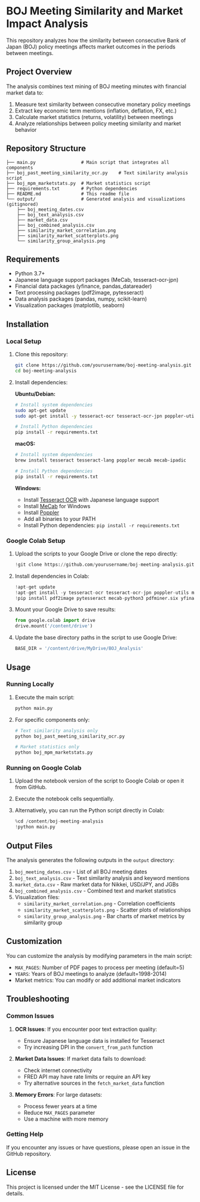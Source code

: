 # BOJ Meeting Similarity and Market Impact Analysis

This repository analyzes how the similarity between consecutive Bank of Japan (BOJ) policy meetings affects market outcomes in the periods between meetings.

## Project Overview

The analysis combines text mining of BOJ meeting minutes with financial market data to:

1. Measure text similarity between consecutive monetary policy meetings
2. Extract key economic term mentions (inflation, deflation, FX, etc.)
3. Calculate market statistics (returns, volatility) between meetings
4. Analyze relationships between policy meeting similarity and market behavior

## Repository Structure

```
├── main.py                 # Main script that integrates all components
├── boj_past_meeting_similarity_ocr.py    # Text similarity analysis script
├── boj_mpm_marketstats.py  # Market statistics script
├── requirements.txt        # Python dependencies
├── README.md               # This readme file
└── output/                 # Generated analysis and visualizations (gitignored)
    ├── boj_meeting_dates.csv
    ├── boj_text_analysis.csv
    ├── market_data.csv
    ├── boj_combined_analysis.csv
    ├── similarity_market_correlation.png
    ├── similarity_market_scatterplots.png
    └── similarity_group_analysis.png
```

## Requirements

- Python 3.7+
- Japanese language support packages (MeCab, tesseract-ocr-jpn)
- Financial data packages (yfinance, pandas_datareader)
- Text processing packages (pdf2image, pytesseract)
- Data analysis packages (pandas, numpy, scikit-learn)
- Visualization packages (matplotlib, seaborn)

## Installation

### Local Setup

1. Clone this repository:
   ```bash
   git clone https://github.com/yourusername/boj-meeting-analysis.git
   cd boj-meeting-analysis
   ```

2. Install dependencies:
   
   **Ubuntu/Debian:**
   ```bash
   # Install system dependencies
   sudo apt-get update
   sudo apt-get install -y tesseract-ocr tesseract-ocr-jpn poppler-utils mecab libmecab-dev mecab-ipadic-utf8
   
   # Install Python dependencies
   pip install -r requirements.txt
   ```
   
   **macOS:**
   ```bash
   # Install system dependencies
   brew install tesseract tesseract-lang poppler mecab mecab-ipadic
   
   # Install Python dependencies
   pip install -r requirements.txt
   ```
   
   **Windows:**
   - Install [Tesseract OCR](https://github.com/UB-Mannheim/tesseract/wiki) with Japanese language support
   - Install [MeCab](https://taku910.github.io/mecab/) for Windows
   - Install [Poppler](https://blog.alivate.com.au/poppler-windows/)
   - Add all binaries to your PATH
   - Install Python dependencies: `pip install -r requirements.txt`

### Google Colab Setup

1. Upload the scripts to your Google Drive or clone the repo directly:

   ```python
   !git clone https://github.com/yourusername/boj-meeting-analysis.git
   ```

2. Install dependencies in Colab:

   ```python
   !apt-get update
   !apt-get install -y tesseract-ocr tesseract-ocr-jpn poppler-utils mecab libmecab-dev mecab-ipadic-utf8
   !pip install pdf2image pytesseract mecab-python3 pdfminer.six yfinance pandas-datareader scikit-learn
   ```

3. Mount your Google Drive to save results:

   ```python
   from google.colab import drive
   drive.mount('/content/drive')
   ```

4. Update the base directory paths in the script to use Google Drive:

   ```python
   BASE_DIR = '/content/drive/MyDrive/BOJ_Analysis'
   ```

## Usage

### Running Locally

1. Execute the main script:

   ```bash
   python main.py
   ```

2. For specific components only:

   ```bash
   # Text similarity analysis only
   python boj_past_meeting_similarity_ocr.py
   
   # Market statistics only
   python boj_mpm_marketstats.py
   ```

### Running on Google Colab

1. Upload the notebook version of the script to Google Colab or open it from GitHub.

2. Execute the notebook cells sequentially.

3. Alternatively, you can run the Python script directly in Colab:

   ```python
   %cd /content/boj-meeting-analysis
   !python main.py
   ```

## Output Files

The analysis generates the following outputs in the `output` directory:

1. `boj_meeting_dates.csv` - List of all BOJ meeting dates
2. `boj_text_analysis.csv` - Text similarity analysis and keyword mentions
3. `market_data.csv` - Raw market data for Nikkei, USD/JPY, and JGBs
4. `boj_combined_analysis.csv` - Combined text and market statistics
5. Visualization files:
   - `similarity_market_correlation.png` - Correlation coefficients
   - `similarity_market_scatterplots.png` - Scatter plots of relationships
   - `similarity_group_analysis.png` - Bar charts of market metrics by similarity group

## Customization

You can customize the analysis by modifying parameters in the main script:

- `MAX_PAGES`: Number of PDF pages to process per meeting (default=5)
- `YEARS`: Years of BOJ meetings to analyze (default=1998-2014)
- Market metrics: You can modify or add additional market indicators

## Troubleshooting

### Common Issues

1. **OCR Issues**: If you encounter poor text extraction quality:
   - Ensure Japanese language data is installed for Tesseract
   - Try increasing DPI in the `convert_from_path` function

2. **Market Data Issues**: If market data fails to download:
   - Check internet connectivity
   - FRED API may have rate limits or require an API key
   - Try alternative sources in the `fetch_market_data` function

3. **Memory Errors**: For large datasets:
   - Process fewer years at a time
   - Reduce `MAX_PAGES` parameter
   - Use a machine with more memory

### Getting Help

If you encounter any issues or have questions, please open an issue in the GitHub repository.

## License

This project is licensed under the MIT License - see the LICENSE file for details.
